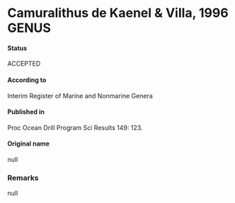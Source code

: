 Camuralithus de Kaenel & Villa, 1996 GENUS
=======

#### Status
ACCEPTED

#### According to
Interim Register of Marine and Nonmarine Genera

#### Published in
Proc Ocean Drill Program Sci Results 149: 123.

#### Original name
null

### Remarks
null